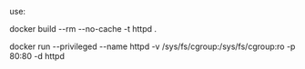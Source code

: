 use:


docker build --rm --no-cache -t httpd .


docker run --privileged --name httpd -v /sys/fs/cgroup:/sys/fs/cgroup:ro -p 80:80 -d  httpd
